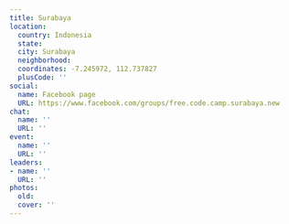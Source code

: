 ```yaml
---
title: Surabaya
location:
  country: Indonesia
  state: 
  city: Surabaya
  neighborhood: 
  coordinates: -7.245972, 112.737827
  plusCode: ''
social:
  name: Facebook page
  URL: https://www.facebook.com/groups/free.code.camp.surabaya.new
chat:
  name: ''
  URL: ''
event:
  name: ''
  URL: ''
leaders:
- name: ''
  URL: ''
photos:
  old: 
  cover: ''
---
```

